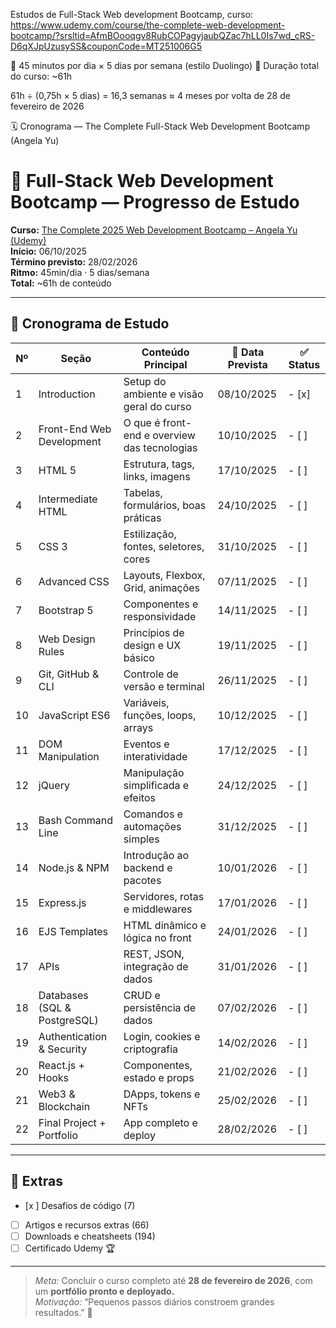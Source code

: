 Estudos de Full-Stack Web development Bootcamp, curso:
https://www.udemy.com/course/the-complete-web-development-bootcamp/?srsltid=AfmBOooqgv8RubCOPagyjaubQZac7hLL0Is7wd_cRS-D6qXJpUzusySS&couponCode=MT251006G5

📘 45 minutos por dia × 5 dias por semana (estilo Duolingo)
📆 Duração total do curso: ~61h

61h ÷ (0,75h × 5 dias) = 16,3 semanas ≈ 4 meses
por volta de 28 de fevereiro de 2026 


🗓️ Cronograma — The Complete Full-Stack Web Development Bootcamp (Angela Yu)

# 🧠 Full-Stack Web Development Bootcamp — Progresso de Estudo

**Curso:** [The Complete 2025 Web Development Bootcamp – Angela Yu (Udemy)](https://www.udemy.com/course/the-complete-web-development-bootcamp/)  
**Início:** 06/10/2025  
**Término previsto:** 28/02/2026  
**Ritmo:** 45min/dia · 5 dias/semana  
**Total:** ~61h de conteúdo  

---

## 📅 Cronograma de Estudo

| Nº | Seção | Conteúdo Principal | 📆 Data Prevista | ✅ Status |
|----|--------|--------------------|-----------------|-----------|
| 1 | Introduction | Setup do ambiente e visão geral do curso | 08/10/2025 | - [x] |
| 2 | Front-End Web Development | O que é front-end e overview das tecnologias | 10/10/2025 | - [ ] |
| 3 | HTML 5 | Estrutura, tags, links, imagens | 17/10/2025 | - [ ] |
| 4 | Intermediate HTML | Tabelas, formulários, boas práticas | 24/10/2025 | - [ ] |
| 5 | CSS 3 | Estilização, fontes, seletores, cores | 31/10/2025 | - [ ] |
| 6 | Advanced CSS | Layouts, Flexbox, Grid, animações | 07/11/2025 | - [ ] |
| 7 | Bootstrap 5 | Componentes e responsividade | 14/11/2025 | - [ ] |
| 8 | Web Design Rules | Princípios de design e UX básico | 19/11/2025 | - [ ] |
| 9 | Git, GitHub & CLI | Controle de versão e terminal | 26/11/2025 | - [ ] |
| 10 | JavaScript ES6 | Variáveis, funções, loops, arrays | 10/12/2025 | - [ ] |
| 11 | DOM Manipulation | Eventos e interatividade | 17/12/2025 | - [ ] |
| 12 | jQuery | Manipulação simplificada e efeitos | 24/12/2025 | - [ ] |
| 13 | Bash Command Line | Comandos e automações simples | 31/12/2025 | - [ ] |
| 14 | Node.js & NPM | Introdução ao backend e pacotes | 10/01/2026 | - [ ] |
| 15 | Express.js | Servidores, rotas e middlewares | 17/01/2026 | - [ ] |
| 16 | EJS Templates | HTML dinâmico e lógica no front | 24/01/2026 | - [ ] |
| 17 | APIs | REST, JSON, integração de dados | 31/01/2026 | - [ ] |
| 18 | Databases (SQL & PostgreSQL) | CRUD e persistência de dados | 07/02/2026 | - [ ] |
| 19 | Authentication & Security | Login, cookies e criptografia | 14/02/2026 | - [ ] |
| 20 | React.js + Hooks | Componentes, estado e props | 21/02/2026 | - [ ] |
| 21 | Web3 & Blockchain | DApps, tokens e NFTs | 25/02/2026 | - [ ] |
| 22 | Final Project + Portfolio | App completo e deploy | 28/02/2026 | - [ ] |

---

## 🧩 Extras

- [x ] Desafios de código (7)  
- [ ] Artigos e recursos extras (66)  
- [ ] Downloads e cheatsheets (194)  
- [ ] Certificado Udemy 🏆  

---

> *Meta:* Concluir o curso completo até **28 de fevereiro de 2026**, com um **portfólio pronto e deployado.**  
> *Motivação:* “Pequenos passos diários constroem grandes resultados.” 🌱
